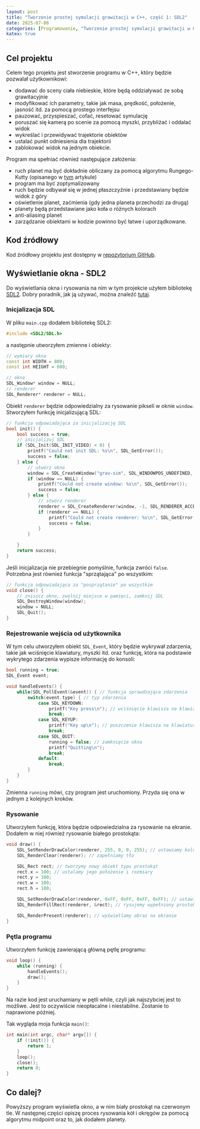 ```yaml
---
layout: post
title: "Tworzenie prostej symulacji grawitacji w C++, część 1: SDL2"
date: 2025-07-06
categories: [Programowanie, "Tworzenie prostej symulacji grawitacji w C++"]
katex: true
---
```


## Cel projektu
Celem tego projektu jest stworzenie programu w C++, który będzie pozwalał użytkownikowi:
- dodawać do sceny ciała niebieskie, które będą oddziaływać ze sobą grawitacyjnie
- modyfikować ich parametry, takie jak masa, prędkość, położenie, jasność itd. za pomocą prostego interfejsu
- pauzować, przyspieszać, cofać, resetować symulację
- poruszać się kamerą po scenie za pomocą myszki, przybliżać i oddalać widok
- wykreślać i przewidywać trajektorie obiektów
- ustalać punkt odniesienia dla trajektorii
- zablokować widok na jednym obiekcie.

Program ma spełniać również następujące założenia:
- ruch planet ma być dokładnie obliczany za pomocą algorytmu Rungego-Kutty (opisanego w <a href="/programowanie/numeryczne-rozwiązywanie-równań-różniczkowych-2-rzędu-metodą-rungego-kutty" target="_blank">tym</a> artykule)
- program ma być zoptymalizowany
- ruch będzie odbywał się w jednej płaszczyźnie i przedstawiany będzie widok z góry
- oświetlenie planet, zaćmienia (gdy jedna planeta przechodzi za drugą)
- planety będą przedstawiane jako koła o różnych kolorach 
- anti-aliasing planet
- zarządzanie obiektami w kodzie powinno być łatwe i uporządkowane.

## Kod źródłowy
Kod źródłowy projektu jest dostępny w <a href="https://github.com/bwegrzyn0/grav-sim" target="_blank">repozytorium GitHub</a>.

## Wyświetlanie okna - SDL2
Do wyświetlania okna i rysowania na nim w tym projekcie użyłem bibliotekę <a href="https://www.libsdl.org/" target="_blank">SDL2</a>. Dobry poradnik, jak ją używać, można znaleźć <a href="https://lazyfoo.net/tutorials/SDL/index.php" target="_blank">tutaj</a>.

### Inicjalizacja SDL
W pliku ```main.cpp``` dodałem bibliotekę SDL2:
```cpp
#include <SDL2/SDL.h>
```
a następnie utworzyłem zmienne i obiekty:
```cpp
// wymiary okna
const int WIDTH = 800;
const int HEIGHT = 600;

// okno
SDL_Window* window = NULL;
// renderer
SDL_Renderer* renderer = NULL;
```
Obiekt ```renderer``` będzie odpowiedzialny za rysowanie pikseli w oknie ```window```. Stworzyłem funkcję inicjalizującą SDL:
```cpp
// funkcja odpowiadająca za inicjalizację SDL
bool init() {
	bool success = true;
	// inicjalizuj SDL
	if (SDL_Init(SDL_INIT_VIDEO) < 0) {
		printf("Could not init SDL: %s\n", SDL_GetError());
		success = false;
	} else {
		// utwórz okno
		window = SDL_CreateWindow("grav-sim", SDL_WINDOWPOS_UNDEFINED, SDL_WINDOWPOS_UNDEFINED, WIDTH, HEIGHT, SDL_WINDOW_SHOWN);
		if (window == NULL) {
			printf("Could not create window: %s\n", SDL_GetError());
			success = false;
		} else {
			// stwórz renderer
			renderer = SDL_CreateRenderer(window, -1, SDL_RENDERER_ACCELERATED);
			if (renderer == NULL) {
				printf("Could not create renderer: %s\n", SDL_GetError());
				success = false;
			}
		}

	}
	return success;
}
```
Jeśli inicjalizacja nie przebiegnie pomyślnie, funkcja zwróci ```false```. Potrzebna jest również funkcja "sprzątająca" po wszystkim:
```cpp
// funkcja odpowiadająca za "posprzątanie" po wszystkim
void close() {
	// zniszcz okno, zwolnij miejsce w pamięci, zamknij SDL
	SDL_DestroyWindow(window);
	window = NULL;
	SDL_Quit();
}
```

### Rejestrowanie wejścia od użytkownika
W tym celu utworzyłem obiekt ```SDL_Event```, który będzie wykrywał zdarzenia, takie jak wciśnięcie klawiatury, myszki itd. oraz funkcję, która na podstawie wykrytego zdarzenia wypisze informację do konsoli:
```cpp
bool running = true;
SDL_Event event;

void handleEvents() {
    while(SDL_PollEvent(&event)) { // funkcja sprawdzająca zdarzenia
        switch(event.type) { // typ zdarzenia
            case SDL_KEYDOWN:
                printf("Key press\n"); // wciśnięcie klawisza na klawiaturze
                break;
            case SDL_KEYUP:
                printf("Key up\n"); // puszczenie klawisza na klawiaturze
                break;
            case SDL_QUIT:
                running = false; // zamknięcie okna
                printf("Quitting\n");
                break;
            default:
                break;
        }
    }
}
```
Zmienna ```running``` mówi, czy program jest uruchomiony. Przyda się ona w jednym z kolejnych kroków.

### Rysowanie
Utworzyłem funkcję, która będzie odpowiedzialna za rysowanie na ekranie. Dodałem w niej również rysowanie białego prostokąta:
```cpp
void draw() {
	SDL_SetRenderDrawColor(renderer, 255, 0, 0, 255); // ustawiamy kolor tła (RGBA)
	SDL_RenderClear(renderer); // zapełniamy tło

	SDL_Rect rect; // tworzymy nowy obiekt typu prostokąt
	rect.x = 100; // ustalamy jego położenie i rozmiary
	rect.y = 100;
	rect.w = 100;
	rect.h = 100;

	SDL_SetRenderDrawColor(renderer, 0xFF, 0xFF, 0xFF, 0xFF); // ustawiamy kolor prostokąta
	SDL_RenderFillRect(renderer, &rect); // rysujemy wypełniony prostokąt

	SDL_RenderPresent(renderer); // wyświetlamy obraz na ekranie
}
```

### Pętla programu
Utworzyłem funkcję zawierającą główną pętlę programu:
```cpp
void loop() {
	while (running) {
		handleEvents();
		draw();
	}
}
```
Na razie kod jest uruchamiany w pętli while, czyli jak najszybciej jest to możliwe. Jest to oczywiście nieopłacalne i niestabilne. Zostanie to naprawione później.

Tak wygląda moja funkcja ```main()```:
```cpp
int main(int argc, char* argv[]) {
	if (!init()) {
		return 1;
	}
	loop();
	close();
	return 0;
}
```

## Co dalej?
Powyższy program wyświetla okno, a w nim biały prostokąt na czerwonym tle. W następnej części opiszę proces rysowania kół i okręgów za pomocą algorytmu midpoint oraz to, jak dodałem planety.
